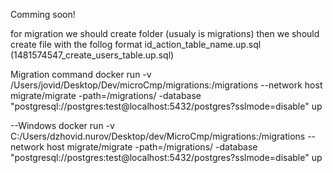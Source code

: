 Comming soon!


for migration we should create folder (usualy is migrations)
then we should create file with the follog format id_action_table_name.up.sql (1481574547_create_users_table.up.sql)


Migration command
docker run -v /Users/jovid/Desktop/Dev/microCmp/migrations:/migrations --network host migrate/migrate -path=/migrations/ -database "postgresql://postgres:test@localhost:5432/postgres?sslmode=disable" up

--Windows
docker run -v C:/Users/dzhovid.nurov/Desktop/dev/MicroCmp/migrations:/migrations --network host migrate/migrate -path=/migrations/ -database "postgresql://postgres:test@localhost:5432/postgres?sslmode=disable" up